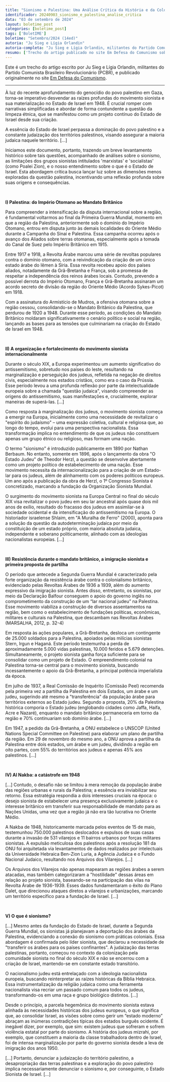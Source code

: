 ```yaml
---
title: "Sionismo e Palestina: Uma Análise Crítica da História e da Colonização"
identificador: 20240903_sionismo_e_palestina_analise_critica
data: "03 de setembro de 2024"
layout: boletime_post
categories: [boletime_post]
tags: ['BoletIME']
boletime: "Setembro/2024 (14ed)"
autoria: "Ju Sieg e Lígia Orlandin"
autoria-completa: "Ju Sieg e Lígia Orlandin, militantes do Partido Comunista Brasileiro Revolucionário (PCBR)"
resumo: ['Trecho do artigo publicado no site Em Defesa do Comunismo sobre as origens do sionismo.']
---
```


Este é um trecho do artigo escrito por Ju Sieg e Lígia Orlandin, militantes do Partido Comunista Brasileiro Revolucionário (PCBR), e publicado originalmente no site [Em Defesa do Comunismo](https://emdefesadocomunismo.com.br/sionismo-e-palestina-uma-analise-critica-da-historia-e-da-colonizacao/).

---

À luz do recente aprofundamento do genocídio do povo palestino em Gaza, torna-se imperativo desvendar as raízes profundas do movimento sionista e sua materialização no Estado de Israel em 1948. É crucial romper com narrativas simplificadas e abordar de forma contundente a questão da limpeza étnica, que se manifestou como um projeto contínuo do Estado de Israel desde sua criação.

A essência do Estado de Israel perpassa a dominação do povo palestino e a constante judaização dos territórios palestinos, visando assegurar a maioria judaica naquele território. [...]

Iniciamos este documento, portanto, trazendo um breve levantamento histórico sobre tais questões, acompanhado de análises sobre o sionismo, as limitações dos grupos sionistas intitulados 'marxistas' e 'socialistas' (como Poalei Zion), e o nosso entendimento sobre o que é o Estado de Israel. Esta abordagem crítica busca lançar luz sobre as dimensões menos exploradas da questão palestina, incentivando uma reflexão profunda sobre suas origens e consequências.

<br>

**I) Palestina: do Império Otomano ao Mandato Britânico**

Para compreender a intensificação da disputa internacional sobre a região, é fundamental voltarmos ao final da Primeira Guerra Mundial, momento em que a região da Palestina, anteriormente sob o domínio do Império Otomano, entrou em disputa junto às demais localidades do Oriente Médio durante a Campanha do Sinai e Palestina. Essa campanha ocorreu após o avanço dos Aliados sobre terras otomanas, especialmente após a tomada do Canal de Suez pelo Império Britânico em 1915.

Entre 1917 e 1918, a Revolta Árabe marcou uma série de revoltas populares contra o domínio otomano, com a reivindicação da criação de um único estado árabe do Iêmen à Síria. Essa revolta recebeu apoio dos países aliados, notadamente da Grã-Bretanha e França, sob a promessa de respeitar a independência dos reinos árabes locais. Contudo, prevendo a possível derrota do Império Otomano, França e Grã-Bretanha assinaram um acordo secreto de divisão da região do Oriente Médio (Acordo Sykes-Picot) em 1918.

Com a assinatura do Armistício de Mudros, a ofensiva otomana sobre a região cessou, consolidando-se o Mandato Britânico da Palestina, que perdurou de 1920 a 1948. Durante esse período, as condições do Mandato Britânico moldaram significativamente o cenário político e social na região, lançando as bases para as tensões que culminariam na criação do Estado de Israel em 1948.

<br>

**II) A organização e fortalecimento do movimento sionista internacionalmente**

Durante o século XIX, a Europa experimentou um aumento significativo do antissemitismo, sobretudo nos países do leste, resultando na marginalização e perseguição dos judeus, refletida na negação de direitos civis, especialmente nos estados cristãos, como era o caso da Prússia. Esse período levou a uma profunda reflexão por parte da intelectualidade europeia sobre a chamada "questão judaica", visando compreender as origens do antissemitismo, suas manifestações e, crucialmente, explorar maneiras de superá-las. [...]

Como resposta à marginalização dos judeus, o movimento sionista começa a emergir na Europa, inicialmente como uma necessidade de revitalizar o "espírito do judaísmo" – uma expressão coletiva, cultural e religiosa que, ao longo do tempo, evolui para uma perspectiva nacionalista. Essa transformação implica no entendimento de que os judeus não constituem apenas um grupo étnico ou religioso, mas formam uma nação.

O termo "sionismo" é introduzido publicamente em 1890 por Nathan Berbaum. No entanto, somente em 1896, após o lançamento da obra "O Estado Judeu" de Theodor Herzl, a questão se desenvolve abertamente como um projeto político de estabelecimento de uma nação. Esse movimento necessita da internacionalização para a criação de um Estado-lar para os judeus, além de alinhamento com os poderes políticos europeus. Um ano após a publicação da obra de Herzl, o 1º Congresso Sionista é concretizado, marcando a fundação da Organização Sionista Mundial.

O surgimento do movimento sionista na Europa Central no final do século XIX visa revitalizar o povo judeu em seu lar ancestral após quase dois mil anos de exílio, resultado do fracasso dos judeus em assimilar-se à sociedade ocidental e da intensificação do antissemitismo na Europa. O historiador israelense Shlaim, em "A Muralha de Ferro" (2000), aponta para a solução da questão da autodeterminação judaica por meio da constituição de um estado próprio, com maioria absoluta judaica, independente e soberano politicamente, alinhado com as ideologias nacionalistas europeias. [...]

<br>

**III) Resistência durante o mandato britânico, a imigração sionista e primeira proposta de partilha**

O período que antecede a Segunda Guerra Mundial é caracterizado pela forte organização da resistência árabe contra o colonialismo britânico, evidenciado pelas Revoltas Árabes de 1936 a 1939, além do aumento expressivo da imigração sionista. Antes disso, entretanto, os sionistas, por meio da Declaração Balfour conseguem o apoio do governo inglês no comprometimento da construção de um “lar nacional judeu” na Palestina. Esse movimento viabiliza a construção de diversos assentamentos na região, bem como o estabelecimento de fundações políticas, econômicas, militares e culturais na Palestina, que descambam nas Revoltas Árabes (MARSALHA, 2012, p. 32-4)

Em resposta às ações populares, a Grã-Bretanha, desloca um contingente de 25.000 soldados para a Palestina, apoiados pelas milícias sionistas Stern, Irgun e Haganá. Este período testemunha a perda de aproximadamente 5.000 vidas palestinas, 10.000 feridos e 5.679 detenções. Simultaneamente, o projeto sionista ganha força suficiente para se consolidar como um projeto de Estado. O empreendimento colonial na Palestina torna-se central para o movimento sionista, buscando incessantemente o apoio da Grã-Bretanha, a principal potência imperialista da época.

Em julho de 1937, a Real Comissão de Inquérito (Comissão Peel) recomenda pela primeira vez a partilha da Palestina em dois Estados, um árabe e um judeu, sugerindo até mesmo a "transferência" da população árabe para territórios externos ao Estado judeu. Segundo a proposta, 20% da Palestina histórica comporia o Estado judeu (englobando cidades como Jaffa, Haifa, Acre e Nazaré), enquanto o mandato britânico permaneceria em torno da região e 70% continuariam sob domínio árabe. [...]

Em 1947, a pedido da Grã-Bretanha, a ONU estabelece o UNSCOP (United Nations Special Committee on Palestine) para elaborar um plano de partilha da região. Em 29 de novembro do mesmo ano, a ONU aprova a partilha da Palestina entre dois estados, um árabe e um judeu, dividindo a região em oito partes, com 55% do territórios aos judeus e apenas 45% aos palestinos. [...]

<br>

**IV) Al Nakba: a catástrofe em 1948**

[...] Contudo, o desafio não se limitou à mera remoção da população árabe das regiões urbanas e rurais da Palestina; a essência era inviabilizar seu retorno. Essa estratégia respondia a dois interesses cruciais na época: o desejo sionista de estabelecer uma presença exclusivamente judaica e o interesse britânico em transferir sua responsabilidade de mandato para as Nações Unidas, uma vez que a região já não era tão lucrativa no Oriente Médio.

A Nakba de 1948, historicamente marcada pelos eventos de 15 de maio, testemunhou 750.000 palestinos deslocados e expulsos de suas casas durante a invasão de 531 vilarejos e 11 bairros urbanos por forças militares sionistas. A expulsão meticulosa dos palestinos após a resolução 181 da ONU foi arquitetada via levantamentos de dados realizados por intelectuais da Universidade Hebraica Ben-Zion Luria, a Agência Judaica e o Fundo Nacional Judaico, resultando nos Arquivos dos Vilarejos. [...]

Os Arquivos dos Vilarejos não apenas mapearam as regiões árabes a serem atacadas, mas também categorizaram a "hostilidade" dessas áreas em relação ao projeto sionista, baseando-se na participação das vilas na Revolta Árabe de 1936-1939. Esses dados fundamentaram o êxito do Plano Dalet, que direcionou ataques diretos a vilarejos e urbanizações, marcando um território específico para a fundação de Israel. [...]

<br>

**V) O que é sionismo?**

[...] Mesmo antes da fundação do Estado de Israel, durante a Segunda Guerra Mundial, os sionistas já planejavam a deportação dos árabes da Palestina, evidenciando a conexão do sionismo com práticas coloniais. Essa abordagem é confirmada pelo líder sionista, que declarou a necessidade de "transferir os árabes para os países confinantes". A judaização das terras palestinas, portanto, começou no contexto da colonização pela comunidade sionista no final do século XIX e não se encerrou com a criação de Israel, mantendo-se em constante estado transitório.

O nacionalismo judeu está entrelaçado com a ideologia nacionalista europeia, buscando reinterpretar as raízes históricas da Bíblia Hebraica. Essa instrumentalização da religião judaica como uma ferramenta nacionalista visa recriar um passado comum para todos os judeus,
transformando-os em uma raça e grupo biológico distintos. [...]

Desde o princípio, a parcela hegemônica do movimento sionista estava alinhada às necessidades históricas dos judeus europeus, o que significa que, ao consolidar Israel, as visões sobre como gerir um “estado moderno” abraçam as inúmeras contradições típicas dos estados burguês ocidente. É inegável dizer, por exemplo, que sim: existem judeus que sofreram e sofrem violência estatal por parte do sionismo. A história dos judeus mizrahi, por exemplo, que constituem a maioria da classe trabalhadora dentro de Israel, foi de intensa marginalização por parte do governo sionista desde a leva de imigração dos anos 1950.

[...] Portanto, denunciar a judaização do território palestino, a desapropriação das terras palestinas e a exploração do povo palestino implica necessariamente denunciar o sionismo e, por conseguinte, o Estado Sionista de Israel. [...]